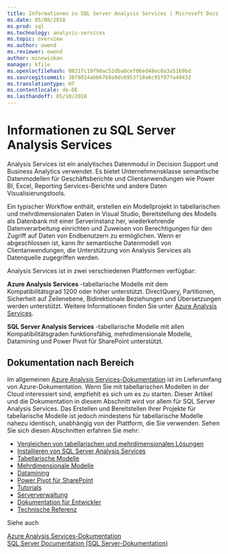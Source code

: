 ```yaml
---
title: Informationen zu SQL Server Analysis Services | Microsoft Docs
ms.date: 05/08/2018
ms.prod: sql
ms.technology: analysis-services
ms.topic: overview
ms.author: owend
ms.reviewer: owend
author: minewiskan
manager: kfile
ms.openlocfilehash: 0821fc19f90ac52dba0cef06ed48ec0a3a51b9bd
ms.sourcegitcommit: 38f8824abb6760a9dc6953f10a6c91f97fa48432
ms.translationtype: HT
ms.contentlocale: de-DE
ms.lasthandoff: 05/10/2018
---
```

# <a name="about-sql-server-analysis-services"></a>Informationen zu SQL Server Analysis Services

Analysis Services ist ein analytisches Datenmodul in Decision Support und Business Analytics verwendet. Es bietet Unternehmensklasse semantische Datenmodellen für Geschäftsberichte und Clientanwendungen wie Power BI, Excel, Reporting Services-Berichte und andere Daten Visualisierungstools.  

Ein typischer Workflow enthält, erstellen ein Modellprojekt in tabellarischen und mehrdimensionalen Daten in Visual Studio, Bereitstellung des Modells als Datenbank mit einer Serverinstanz her, wiederkehrende Datenverarbeitung einrichten und Zuweisen von Berechtigungen für den Zugriff auf Daten von Endbenutzern zu ermöglichen. Wenn er abgeschlossen ist, kann Ihr semantische Datenmodell von Clientanwendungen, die Unterstützung von Analysis Services als Datenquelle zugegriffen werden.  

Analysis Services ist in zwei verschiedenen Plattformen verfügbar: 

**Azure Analysis Services** -tabellarische Modelle mit dem Kompatibilitätsgrad 1200 oder höher unterstützt. DirectQuery, Partitionen, Sicherheit auf Zeilenebene, Bidirektionale Beziehungen und Übersetzungen werden unterstützt. Weitere Informationen finden Sie unter [Azure Analysis Services](https://docs.microsoft.com/azure/analysis-services/).

**SQL Server Analysis Services** -tabellarische Modelle mit allen Kompatibilitätsgraden funktionsfähig, mehrdimensionale Modelle, Datamining und Power Pivot für SharePoint unterstützt.
 
 ## <a name="documentation-by-area"></a>Dokumentation nach Bereich  
Im allgemeinen [Azure Analysis Services-Dokumentation](https://docs.microsoft.com/azure/analysis-services/) ist im Lieferumfang von Azure-Dokumentation. Wenn Sie mit tabellarischen Modellen in der Cloud interessiert sind, empfiehlt es sich um es zu starten. Dieser Artikel und die Dokumentation in diesem Abschnitt wird vor allem für SQL Server Analysis Services. Das Erstellen und Bereitstellen Ihrer Projekte für tabellarische Modelle ist jedoch mindestens für tabellarische Modelle nahezu identisch, unabhängig von der Plattform, die Sie verwenden. Sehen Sie sich diesen Abschnitten erfahren Sie mehr:

   
*  [Vergleichen von tabellarischen und mehrdimensionalen Lösungen](../analysis-services/comparing-tabular-and-multidimensional-solutions-ssas.md)   
*  [Installieren von SQL Server Analysis Services](../analysis-services/instances/install-windows/install-analysis-services.md)
*  [Tabellarische Modelle](../analysis-services/tabular-models/tabular-models-ssas.md)  
*  [Mehrdimensionale Modelle](../analysis-services/multidimensional-models/multidimensional-models-ssas.md)  
*  [Datamining](../analysis-services/data-mining/data-mining-ssas.md)  
*  [Power Pivot für SharePoint](../analysis-services/power-pivot-sharepoint/power-pivot-for-sharepoint-ssas.md)  
*  [Tutorials](../analysis-services/analysis-services-tutorials-ssas.md)   
*  [Serververwaltung](../analysis-services/instances/analysis-services-instance-management.md)    
*  [Dokumentation für Entwickler](https://msdn.microsoft.com/library/bb500153(SQL.130).aspx)  
*  [Technische Referenz](../analysis-services/powershell/technical-reference-ssas.md)

Siehe auch

[Azure Analysis Services-Dokumentation](https://docs.microsoft.com/azure/analysis-services/)   
[SQL Server Documentation (SQL Server-Dokumentation)](../sql-server/sql-server-technical-documentation.md)
